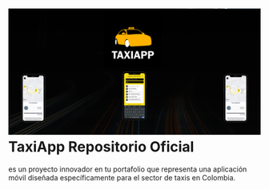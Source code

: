# ![Texto alternativo](Images/presentation/banner.png) TaxiApp Repositorio Oficial

es un proyecto innovador en tu portafolio que representa una aplicación móvil diseñada específicamente para el sector de taxis en Colombia.
